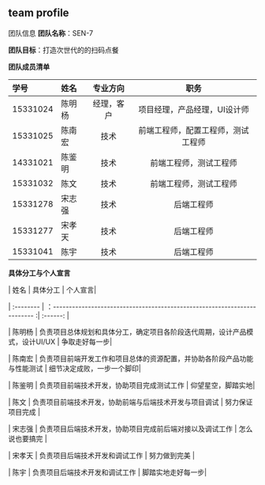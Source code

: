 ## team profile

团队信息
**团队名称**：SEN-7

**团队目标**：打造次世代的的扫码点餐

**团队成员清单**

| 学号       |     姓名  |   专业方向|职务      |
| :-------- | :--------| :------: |:------:|
| 15331024  |   陈明杨  |  经理，客户|项目经理，产品经理，UI设计师|
| 15331025  |   陈南宏  |  技术     |前端工程师，配置工程师，测试工程师|
| 14331021  |   陈鉴明  |  技术     |前端工程师，测试工程师|
| 15331032  |   陈文    |  技术     |前端工程师，测试工程师|
| 15331278  |   宋志强  |  技术     |后端工程师|
| 15331277  |   宋孝天  |  技术     |后端工程师|
| 15331041  |   陈宇    |  技术     |后端工程师|


**具体分工与个人宣言**

| 姓名       |                                      具体分工                             |   个人宣言|

| :-------- | ：------------------------------------------------------------------------ :| :------: |

|   陈明杨  |   负责项目总体规划和具体分工，确定项目各阶段迭代周期，设计产品模式，设计UI/UX   | 争取走好每一步|

|   陈南宏  |   负责项目前端开发工作和项目总体的资源配置，并协助各阶段产品功能与性能测试       | 细节决定成败，一步一个脚印|

|   陈鉴明  |   负责项目前端技术开发，协助项目完成测试工作                                  | 仰望星空，脚踏实地|

|   陈文    |   负责项目前端技术开发，协助前端与后端技术开发与项目调试                       | 努力保证项目完成 |

|   宋志强  |   负责项目后端技术开发，协助项目完成前后端对接以及调试工作                     | 怎么说也要搞完 |

|   宋孝天  |   负责项目后端技术开发和调试工作                                             | 努力做到完美   |

|   陈宇    |   负责项目后端技术开发和调试工作                                             | 脚踏实地走好每一步|
